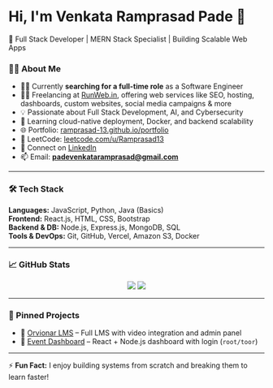 # Hi, I'm Venkata Ramprasad Pade 👋

🚀 Full Stack Developer | MERN Stack Specialist | Building Scalable Web Apps

### 👨‍💻 About Me
- 🧑‍💼 Currently **searching for a full-time role** as a Software Engineer  
- 👨‍💻 Freelancing at [RunWeb.in](https://runweb.in), offering web services like SEO, hosting, dashboards, custom websites, social media campaigns & more  
- 💡 Passionate about Full Stack Development, AI, and Cybersecurity  
- 🌱 Learning cloud-native deployment, Docker, and backend scalability  
- 🌐 Portfolio: [ramprasad-13.github.io/portfolio](https://ramprasad-13.github.io/portfolio)  
- 🧠 LeetCode: [leetcode.com/u/Ramprasad13](https://leetcode.com/u/Ramprasad13)  
- 🤝 Connect on [LinkedIn](https://linkedin.com/in/ram0)  
- 📫 Email: **padevenkataramprasad@gmail.com**

---

### 🛠️ Tech Stack
**Languages:** JavaScript, Python, Java (Basics)  
**Frontend:** React.js, HTML, CSS, Bootstrap  
**Backend & DB:** Node.js, Express.js, MongoDB, SQL  
**Tools & DevOps:** Git, GitHub, Vercel, Amazon S3, Docker

---

### 📈 GitHub Stats
<p align="center">
  <img src="https://github-readme-stats.vercel.app/api?username=ramprasad-13&show_icons=true&theme=tokyonight" />
  <img src="https://github-readme-streak-stats.herokuapp.com/?user=ramprasad-13&theme=tokyonight" />
</p>

---

### 📌 Pinned Projects
- 🔗 [Orvionar LMS](https://orvionar.in) – Full LMS with video integration and admin panel  
- 🔗 [Event Dashboard](https://emanagefrontend.vercel.app) – React + Node.js dashboard with login (`root/toor`)

---

⚡ **Fun Fact:** I enjoy building systems from scratch and breaking them to learn faster!
